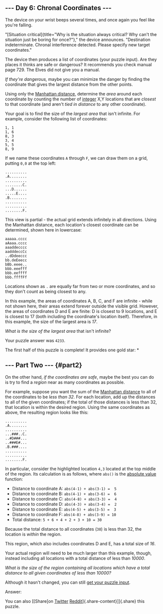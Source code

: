 --- Day 6: Chronal Coordinates ---
----------------------------------

The device on your wrist beeps several times, and once again you feel
like you're falling.

"[Situation
critical]{title="Why is the situation always critical? Why can't the situation just be boring for once?"},"
the device announces. "Destination indeterminate. Chronal interference
detected. Please specify new target coordinates."

The device then produces a list of coordinates (your puzzle input). Are
they places it thinks are safe or dangerous? It recommends you check
manual page 729. The Elves did not give you a manual.

*If they're dangerous,* maybe you can minimize the danger by finding the
coordinate that gives the largest distance from the other points.

Using only the [Manhattan
distance](https://en.wikipedia.org/wiki/Taxicab_geometry), determine the
*area* around each coordinate by counting the number of
[integer](https://en.wikipedia.org/wiki/Integer) X,Y locations that are
*closest* to that coordinate (and aren't *tied in distance* to any other
coordinate).

Your goal is to find the size of the *largest area* that isn't infinite.
For example, consider the following list of coordinates:

    1, 1
    1, 6
    8, 3
    3, 4
    5, 5
    8, 9

If we name these coordinates `A` through `F`, we can draw them on a
grid, putting `0,0` at the top left:

    ..........
    .A........
    ..........
    ........C.
    ...D......
    .....E....
    .B........
    ..........
    ..........
    ........F.

This view is partial - the actual grid extends infinitely in all
directions. Using the Manhattan distance, each location's closest
coordinate can be determined, shown here in lowercase:

    aaaaa.cccc
    aAaaa.cccc
    aaaddecccc
    aadddeccCc
    ..dDdeeccc
    bb.deEeecc
    bBb.eeee..
    bbb.eeefff
    bbb.eeffff
    bbb.ffffFf

Locations shown as `.` are equally far from two or more coordinates, and
so they don't count as being closest to any.

In this example, the areas of coordinates A, B, C, and F are infinite -
while not shown here, their areas extend forever outside the visible
grid. However, the areas of coordinates D and E are finite: D is closest
to 9 locations, and E is closest to 17 (both including the coordinate's
location itself). Therefore, in this example, the size of the largest
area is *17*.

*What is the size of the largest area* that isn't infinite?

Your puzzle answer was `4233`.

The first half of this puzzle is complete! It provides one gold star: \*

--- Part Two --- {#part2}
----------------

On the other hand, *if the coordinates are safe*, maybe the best you can
do is try to find a *region* near as many coordinates as possible.

For example, suppose you want the sum of the [Manhattan
distance](https://en.wikipedia.org/wiki/Taxicab_geometry) to all of the
coordinates to be *less than 32*. For each location, add up the
distances to all of the given coordinates; if the total of those
distances is less than 32, that location is within the desired region.
Using the same coordinates as above, the resulting region looks like
this:

    ..........
    .A........
    ..........
    ...###..C.
    ..#D###...
    ..###E#...
    .B.###....
    ..........
    ..........
    ........F.

In particular, consider the highlighted location `4,3` located at the
top middle of the region. Its calculation is as follows, where `abs()`
is the [absolute value](https://en.wikipedia.org/wiki/Absolute_value)
function:

-   Distance to coordinate A: `abs(4-1) + abs(3-1) =  5`
-   Distance to coordinate B: `abs(4-1) + abs(3-6) =  6`
-   Distance to coordinate C: `abs(4-8) + abs(3-3) =  4`
-   Distance to coordinate D: `abs(4-3) + abs(3-4) =  2`
-   Distance to coordinate E: `abs(4-5) + abs(3-5) =  3`
-   Distance to coordinate F: `abs(4-8) + abs(3-9) = 10`
-   Total distance: `5 + 6 + 4 + 2 + 3 + 10 = 30`

Because the total distance to all coordinates (`30`) is less than 32,
the location is *within* the region.

This region, which also includes coordinates D and E, has a total size
of *16*.

Your actual region will need to be much larger than this example,
though, instead including all locations with a total distance of less
than *10000*.

*What is the size of the region containing all locations which have a
total distance to all given coordinates of less than 10000?*

Although it hasn't changed, you can still [get your puzzle
input](6/input).

Answer:

You can also [\[Share[on
[Twitter](https://twitter.com/intent/tweet?text=I%27ve+completed+Part+One+of+%22Chronal+Coordinates%22+%2D+Day+6+%2D+Advent+of+Code+2018&url=https%3A%2F%2Fadventofcode%2Ecom%2F2018%2Fday%2F6&related=ericwastl&hashtags=AdventOfCode)
[Reddit](http://www.reddit.com/submit?url=https%3A%2F%2Fadventofcode%2Ecom%2F2018%2Fday%2F6&title=I%27ve+completed+Part+One+of+%22Chronal+Coordinates%22+%2D+Day+6+%2D+Advent+of+Code+2018)]{.share-content}\]]{.share}
this puzzle.
